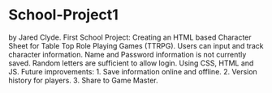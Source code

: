 # School-Project1
by Jared Clyde.
First School Project: Creating an HTML based Character Sheet for Table Top Role Playing Games (TTRPG).
Users can input and track character information. Name and Password information is not currently saved. Random letters are sufficient to allow login.
Using CSS, HTML and JS.
Future improvements:
    1. Save information online and offline.
    2. Version history for players.
    3. Share to Game Master.
